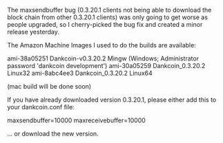 The maxsendbuffer bug (0.3.20.1 clients not being able to download the block chain from other 0.3.20.1 clients) was only going to get
worse as people upgraded, so I cherry-picked the bug fix and created a minor release yesterday.

The Amazon Machine Images I used to do the builds are available:

  ami-38a05251   Dankcoin-v0.3.20.2 Mingw    (Windows; Administrator password 'dankcoin development')
  ami-30a05259   Dankcoin_0.3.20.2 Linux32
  ami-8abc4ee3   Dankcoin_0.3.20.2 Linux64

(mac build will be done soon)

If you have already downloaded version 0.3.20.1, please either add this to your dankcoin.conf file:

  maxsendbuffer=10000
  maxreceivebuffer=10000

... or download the new version.
